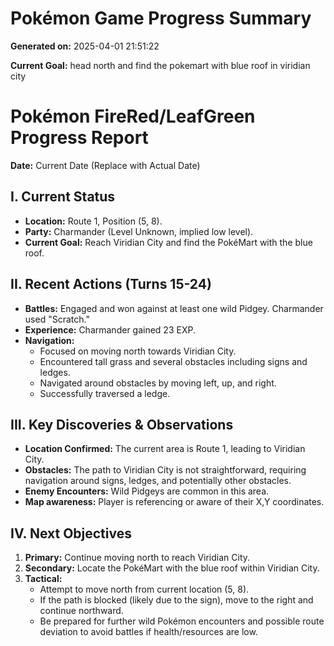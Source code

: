 # Pokémon Game Progress Summary

**Generated on:** 2025-04-01 21:51:22

**Current Goal:** head north and find the pokemart with blue roof in viridian city


# Pokémon FireRed/LeafGreen Progress Report

**Date:** Current Date (Replace with Actual Date)

## I. Current Status

*   **Location:** Route 1, Position (5, 8).
*   **Party:** Charmander (Level Unknown, implied low level).
*   **Current Goal:** Reach Viridian City and find the PokéMart with the blue roof.

## II. Recent Actions (Turns 15-24)

*   **Battles:** Engaged and won against at least one wild Pidgey. Charmander used "Scratch."
*   **Experience:** Charmander gained 23 EXP.
*   **Navigation:**
    *   Focused on moving north towards Viridian City.
    *   Encountered tall grass and several obstacles including signs and ledges.
    *   Navigated around obstacles by moving left, up, and right.
    *   Successfully traversed a ledge.

## III. Key Discoveries & Observations

*   **Location Confirmed:** The current area is Route 1, leading to Viridian City.
*   **Obstacles:** The path to Viridian City is not straightforward, requiring navigation around signs, ledges, and potentially other obstacles.
*   **Enemy Encounters:** Wild Pidgeys are common in this area.
*   **Map awareness:** Player is referencing or aware of their X,Y coordinates.

## IV. Next Objectives

1.  **Primary:** Continue moving north to reach Viridian City.
2.  **Secondary:** Locate the PokéMart with the blue roof within Viridian City.
3.  **Tactical:**
    *   Attempt to move north from current location (5, 8).
    *   If the path is blocked (likely due to the sign), move to the right and continue northward.
    *   Be prepared for further wild Pokémon encounters and possible route deviation to avoid battles if health/resources are low.
